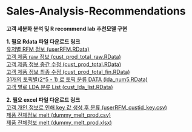 # Sales-Analysis-Recommendations
<b>고객 세분화 분석 및 R recommend lab 추천모델 구현</b>

<b>1. 필요 Rdata 파일 다운로드 링크</b><br/>
<a href="https://drive.google.com/open?id=1t_dYJqb_71ZRsh8EAGSA5guvlTVhQOou">유저별 RFM 정보 (userRFM.RData)</a><br/>
<a href="https://drive.google.com/open?id=1fe3SqyX-gBPWT3WXcpX9eXf1EPeSjWrm">고객 제품 raw 정보 (cust_prod_total_raw.RData)</a><br/>
<a href="https://drive.google.com/open?id=1h7PNrMSJ_SoEofzjXP1lBhmkdDf5zB6q">고객 제품 정보 중간 수정 (cust_prod_total.RData)</a><br/>
<a href="https://drive.google.com/open?id=1ku-COEKSHUyP7J_4vOUlRMf7Y3qUB_Gu">고객 제품 정보 최종 수정 (cust_prod_total_fin.RData)</a><br/>
<a href="https://drive.google.com/open?id=1XrodLZAyjf3iVJbNe1H_fSo2oJjbaV11">31개의 토픽별(2^5 - 1) 로 토픽 분류 DATA (lda_num5.RData)</a><br/>
<a href="https://drive.google.com/open?id=1yr15gMCrpT6v8BvTFEAyY72ca8pee-sD">고객 별로 LDA 분류 List (cust_lda_list.RData)</a><br/>

<b>2. 필요 excel 파일 다운로드 링크</b><br/>
<a href="https://drive.google.com/open?id=1bi3xcosGW4gsYTaPKB1o6WLm-yW2n96P">고객 개인 정보로 인해 key 값 생성 후 분류 (userRFM_custid_key.csv)</a><br/>
<a href="https://drive.google.com/open?id=1KS5CgSVJa1x-StGv_6cksaocQ8I1REER">제품 전체정보 melt (dummy_melt_prod.csv)</a><br/>
<a href="https://drive.google.com/open?id=1Fu6GKnhfHhrAaoidkcrfPGp2eiS3kq07">제품 전체정보 melt (dummy_melt_prod.xlsx)</a><br/>
